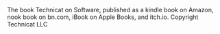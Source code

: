 The book Technicat on Software, published as a kindle book on Amazon, nook book on bn.com, iBook on Apple Books, and itch.io. Copyright Technicat LLC
